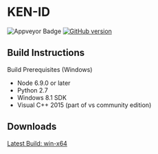 KEN-ID
======

![Appveyor Badge](https://ci.appveyor.com/api/projects/status/github/jdomizio/kenid)
[![GitHub version](https://badge.fury.io/gh/jdomizio%2Fkenid.svg)](https://badge.fury.io/gh/jdomizio%2Fkenid)

Build Instructions
------------------

Build Prerequisites (Windows)
 - Node 6.9.0 or later
 - Python 2.7
 - Windows 8.1 SDK
 - Visual C++ 2015 (part of vs community edition)

Downloads
---------
 
[Latest Build: win-x64](https://downloads.forgottenmovements.com/kenid-deploy/kenid.zip)

